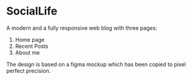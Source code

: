 # SocialLife
A modern and a fully responsive web blog with three pages:

1. Home page
2. Recent Posts
3. About me

The design is based on a figma mockup which has been copied to pixel
perfect precision.





